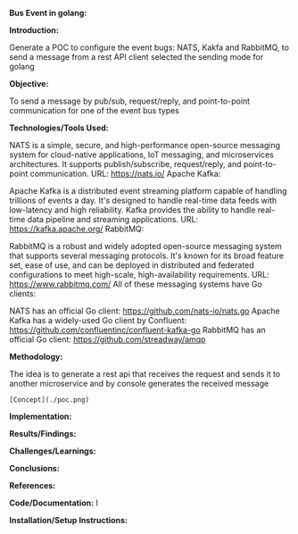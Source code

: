 
**Bus Event in golang:** 

**Introduction:** 

Generate a POC to configure the event bugs: NATS, Kakfa and RabbitMQ, to send a message from a rest API client selected the sending mode for golang

**Objective:** 

To send a message by pub/sub, request/reply, and point-to-point communication for one of the event bus types

**Technologies/Tools Used:** 

NATS is a simple, secure, and high-performance open-source messaging system for cloud-native applications, IoT messaging, and microservices architectures. It supports publish/subscribe, request/reply, and point-to-point communication.
URL: https://nats.io/
Apache Kafka:

Apache Kafka is a distributed event streaming platform capable of handling trillions of events a day. It's designed to handle real-time data feeds with low-latency and high reliability. Kafka provides the ability to handle real-time data pipeline and streaming applications.
URL: https://kafka.apache.org/
RabbitMQ:

RabbitMQ is a robust and widely adopted open-source messaging system that supports several messaging protocols. It's known for its broad feature set, ease of use, and can be deployed in distributed and federated configurations to meet high-scale, high-availability requirements.
URL: https://www.rabbitmq.com/
All of these messaging systems have Go clients:

NATS has an official Go client: https://github.com/nats-io/nats.go
Apache Kafka has a widely-used Go client by Confluent: https://github.com/confluentinc/confluent-kafka-go
RabbitMQ has an official Go client: https://github.com/streadway/amqp

**Methodology:**  

The idea is to generate a rest api that receives the request and sends it to another microservice and by console generates the received message

	[Concept](./poc.png)

**Implementation:**  

**Results/Findings:**  

**Challenges/Learnings:**  

**Conclusions:** 

**References:**  

**Code/Documentation:** I 

**Installation/Setup Instructions:**  

